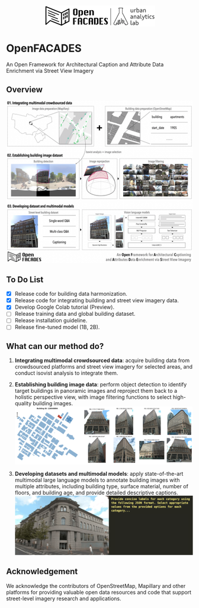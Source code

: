 <p align="center">
  <img src="./figs/logo.png" alt="text" width="300">
  </p>

# OpenFACADES
An Open Framework for Architectural Caption and Attribute Data Enrichment via Street View Imagery

## Overview
![text](./figs/workflow.jpg)

## To Do List
- [x] Release code for building data harmonization.
- [x] Release code for integrating building and street view imagery data.
- [x] Develop Google Colab tutorial (Preview).
- [ ] Release training data and global building dataset.
- [ ] Release installation guideline.
- [ ] Release fine-tuned model (1B, 2B).

## What can our method do?

1. **Integrating multimodal crowdsourced data**: acquire building data from crowdsourced platforms and street view imagery for selected areas, and conduct isovist analysis to integrate them.

2. **Establishing building image data**: perform object detection to identify target buildings in panoramic images and reproject them back to a holistic perspective view, with image filtering functions to select high-quality building images.
![detect](./figs/detect_example.png)

3. **Developing datasets and multimodal models**: apply state-of-the-art multimodal large language models to annotate building images with multiple attributes, including building type, surface material, number of floors, and building age, and provide detailed descriptive captions.
![vlm](./figs/labeling.gif)

## Acknowledgement
We acknowledge the contributors of OpenStreetMap, Mapillary and other platforms for providing valuable open data resources and code that support street-level imagery research and applications.
